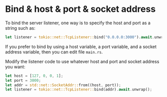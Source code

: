 # Bind & host & port & socket address

To bind the server listener, one way is to specify the host and port as a string such as:

```rust
let listener = tokio::net::TcpListener::bind("0.0.0.0:3000").await.unwrap();
```

If you prefer to bind by using a host variable, a port variable, and a socket
address variable, then you can edit file `main.rs`.

Modify the listener code to use whatever host and port and socket address you want:

```rust
let host = [127, 0, 0, 1];
let port = 3000;
let addr = std::net::SocketAddr::from((host, port));
let listener = tokio::net::TcpListener::bind(addr).await.unwrap();
```
